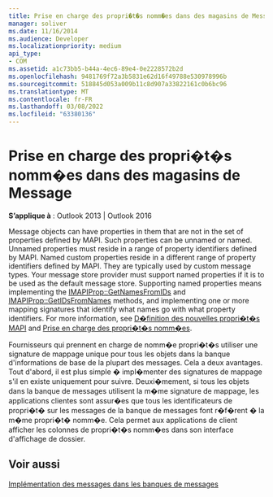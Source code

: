 ```yaml
---
title: Prise en charge des propri�t�s nomm�es dans des magasins de Message
manager: soliver
ms.date: 11/16/2014
ms.audience: Developer
ms.localizationpriority: medium
api_type:
- COM
ms.assetid: a1c73bb5-b44a-4ec6-89e4-0e2228572b2d
ms.openlocfilehash: 9481769f72a3b5831e62d16f49788e530978996b
ms.sourcegitcommit: 518845d053a009b11c8d907a33822161c0b6bc96
ms.translationtype: MT
ms.contentlocale: fr-FR
ms.lasthandoff: 03/08/2022
ms.locfileid: "63380136"
---
```

# <a name="supporting-named-properties-in-message-stores"></a>Prise en charge des propri�t�s nomm�es dans des magasins de Message

  
  
**S’applique à** : Outlook 2013 | Outlook 2016 
  
Message objects can have properties in them that are not in the set of properties defined by MAPI. Such properties can be unnamed or named. Unnamed properties must reside in a range of property identifiers defined by MAPI. Named custom properties reside in a different range of property identifiers defined by MAPI. They are typically used by custom message types. Your message store provider must support named properties if it is to be used as the default message store. Supporting named properties means implementing the [IMAPIProp::GetNamesFromIDs](imapiprop-getnamesfromids.md) and [IMAPIProp::GetIDsFromNames](imapiprop-getidsfromnames.md) methods, and implementing one or more mapping signatures that identify what names go with what property identifiers. For more information, see [D�finition des nouvelles propri�t�s MAPI](defining-new-mapi-properties.md) and [Prise en charge des propri�t�s nomm�es](supporting-named-properties.md).
  
Fournisseurs qui prennent en charge de nomm�e propri�t�s utiliser une signature de mappage unique pour tous les objets dans la banque d'informations de base de la plupart des messages. Cela a deux avantages. Tout d'abord, il est plus simple � impl�menter des signatures de mappage s'il en existe uniquement pour suivre. Deuxi�mement, si tous les objets dans la banque de messages utilisent la m�me signature de mappage, les applications clientes sont assur�es que tous les identificateurs de propri�t� sur les messages de la banque de messages font r�f�rent � la m�me propri�t� nomm�e. Cela permet aux applications de client afficher les colonnes de propri�t�s nomm�es dans son interface d'affichage de dossier.
  
## <a name="see-also"></a>Voir aussi



[Implémentation des messages dans les banques de messages](implementing-messages-in-message-stores.md)

